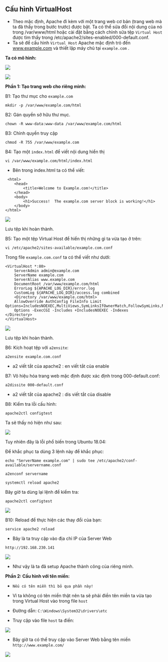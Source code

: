 ## Cấu hình VirtualHost

- Theo mặc định, Apache đi kèm với một trang web cơ bản (trang web mà ta đã thấy trong bước trước) được bật. Ta có thể sửa đổi nội dung của nó trong /var/www/html hoặc cài đặt bằng cách chỉnh sửa tệp ``Virtual Host`` được tìm thấy trong /etc/apache2/sites-enabled/000-default.conf.
-  Ta sẽ để cấu hình  ``Virtual Host`` Apache mặc định trỏ đến www.example.com và thiết lập máy chủ tại ``example.com`` .

**Ta có mô hình:**

![](https://i.imgur.com/oCLCxTz.png)

![](https://i.imgur.com/lhbfAmz.png)


**Phần 1: Tạo trang web cho riêng mình:**

B1: Tạo thư mục cho ``example.com``
```
mkdir -p /var/www/example.com/html
```

B2: Gán quyền sở hữu thư mục. 
```
chown -R www-data:www-data /var/www/example.com/html
```

B3: Chỉnh quyền truy cập
```
chmod -R 755 /var/www/example.com
```

B4: Tạo một ``index.html`` để viết nội dung hiển thị
```
vi /var/www/example.com/html/index.html
```

- Bên trong index.html ta có thể viết:
```
 <html>
    <head>
        <title>Welcome to Example.com!</title>
    </head>
    <body>
        <h1>Success!  The example.com server block is working!</h1>
    </body>
</html>
```

![](https://i.imgur.com/i4mJxRa.png)

Lưu tệp khi hoàn thành.

B5: Tạo một tệp Virtual Host để hiển thị những gì ta vừa tạo ở trên:

```
vi /etc/apache2/sites-available/example.com.conf
```
Trong file ``example.com.conf`` ta có thể viết như dưới:
```
<VirtualHost *:80>
    ServerAdmin admin@example.com
    ServerName example.com
    ServerAlias www.example.com
    DocumentRoot /var/www/example.com/html
    ErrorLog ${APACHE_LOG_DIR}/error.log
    CustomLog ${APACHE_LOG_DIR}/access.log combined
    <Directory /var/www/example.com/html>
    AllowOverride AuthConfig FileInfo Limit Options=IncludesNOEXEC,MultiViews,SymLinksIfOwnerMatch,FollowSymLinks,None
    Options -ExecCGI -Includes +IncludesNOEXEC -Indexes
</Directory>
</VirtualHost>
```

![](https://i.imgur.com/R3GtS3t.png)

Lưu tệp khi hoàn thành.

B6: Kích hoạt tệp với ``a2ensite``:
```
a2ensite example.com.conf
```

- a2 viết tắt của apache2 : en viết tắt của enable

B7: Vô hiệu hóa trang web mặc định được xác định trong 000-default.conf:
```
a2dissite 000-default.conf
```

- a2 viết tắt của apache2 : dis viết tắt của disable

B8: Kiểm tra lỗi cấu hình:
```
apache2ctl configtest
```
Ta sẽ thấy nó hiện như sau:

![](https://i.imgur.com/P1Tcti7.png)

Tuy nhiên đây là lỗi phổ biến trong Ubuntu 18.04:

Để khắc phục ta dùng 3 lệnh này để khắc phục:
```
echo "ServerName example.com" | sudo tee /etc/apache2/conf-available/servername.conf
```
```
a2enconf servername
```
```
systemctl reload apache2
```

Bây giờ ta dùng lại lệnh để kiểm tra:
```
apache2ctl configtest
```

![](https://i.imgur.com/6lw7wI6.png)

B10: Reload để thực hiện các thay đổi của bạn:
```
service apache2 reload
```

- Bây là ta truy cập vào địa chỉ IP của Server Web
```
http://192.168.230.141
```

![](https://i.imgur.com/KNkx74X.png)

- Như vậy là ta đã setup Apache thành công của riêng mình.

**Phần 2: Cấu hình với tên miền:**
- ``Nếu có tên miền thì bỏ qua phần này!``

- Vì ta không có tên miền thật nên ta sẽ phải điền tên miền ta vừa tạo trong Virtual Host vào trong file ``host``
- Đường dẫn: ``C:\Windows\System32\drivers\etc``

- Truy cập vào file ``host`` ta điền:

![](https://i.imgur.com/nAYteUk.png)

- Bây giờ ta có thể truy cập vào Server Web bằng tên miền ``http://www.example.com/``

![](https://i.imgur.com/i6AazPs.png)

